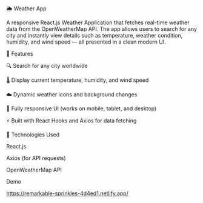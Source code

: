 🌦️ Weather App

A responsive React.js Weather Application that fetches real-time weather data from the OpenWeatherMap API.
The app allows users to search for any city and instantly view details such as temperature, weather condition, humidity, and wind speed — all presented in a clean modern UI.

🚀 Features

🔍 Search for any city worldwide

🌡️ Display current temperature, humidity, and wind speed

☁️ Dynamic weather icons and background changes

📱 Fully responsive UI (works on mobile, tablet, and desktop)

⚡ Built with React Hooks and Axios for data fetching

🧠 Technologies Used

React.js

Axios (for API requests)

OpenWeatherMap API


  
Demo

https://remarkable-sprinkles-4d4ed1.netlify.app/
